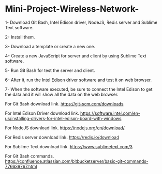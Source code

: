 # Mini-Project-Wireless-Network-

1- Download Git Bash, Intel Edison driver, NodeJS, Redis server and Sublime Text software.

2- Install them. 

3- Download a template or create a new one.

4- Create a new JavaScript for server and client by using Sublime Text software.

5- Run Git Bash for test the server and client.

6- After it, run the Intel Edison driver software and test it on web browser.

7- When the software executed, be sure to connect the Intel Edison to get the data and it will show all the data on the web browser.


For Git Bash download link.
https://git-scm.com/downloads

For Intel Edison Driver download link.
https://software.intel.com/en-us/installing-drivers-for-intel-edison-board-with-windows

For NodeJS download link.
https://nodejs.org/en/download/

For Redis server download link.
https://redis.io/download

For Sublime Text download link.
https://www.sublimetext.com/3

For Git Bash commands.
https://confluence.atlassian.com/bitbucketserver/basic-git-commands-776639767.html


